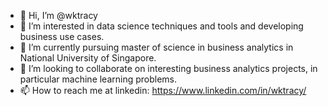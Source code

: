 - 👋 Hi, I’m @wktracy
- 👀 I’m interested in data science techniques and tools and developing business use cases.
- 🌱 I’m currently pursuing master of science in business analytics in National University of Singapore.
- 💞️ I’m looking to collaborate on interesting business analytics projects, in particular machine learning problems.
- 📫 How to reach me at linkedin: https://www.linkedin.com/in/wktracy/

<!---
wktracy/wktracy is a ✨ special ✨ repository because its `README.md` (this file) appears on your GitHub profile.
You can click the Preview link to take a look at your changes.
--->
